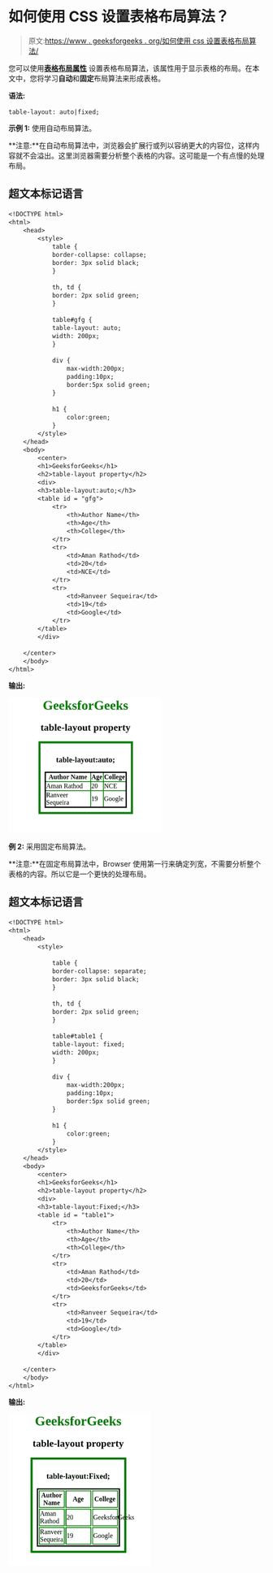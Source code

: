 # 如何使用 CSS 设置表格布局算法？

> 原文:[https://www . geeksforgeeks . org/如何使用 css 设置表格布局算法/](https://www.geeksforgeeks.org/how-to-set-the-table-layout-algorithm-using-css/)

您可以使用[**表格布局属性**](https://www.geeksforgeeks.org/css-table-layout-property/) 设置表格布局算法，该属性用于显示表格的布局。在本文中，您将学习**自动**和**固定**布局算法来形成表格。

**语法:**

```
table-layout: auto|fixed;
```

**示例 1:** 使用自动布局算法。

**注意:**在自动布局算法中，浏览器会扩展行或列以容纳更大的内容位，这样内容就不会溢出。这里浏览器需要分析整个表格的内容。这可能是一个有点慢的处理布局。

## 超文本标记语言

```
<!DOCTYPE html>
<html>
    <head>
        <style>
            table {
            border-collapse: collapse;
            border: 3px solid black;
            }

            th, td {
            border: 2px solid green;
            }

            table#gfg {
            table-layout: auto;
            width: 200px;
            }

            div {
                max-width:200px;
                padding:10px;
                border:5px solid green;
            }

            h1 {
                color:green;
            }
        </style>
    </head>
    <body>
        <center>
        <h1>GeeksforGeeks</h1>
        <h2>table-layout property</h2>
        <div>
        <h3>table-layout:auto;</h3>
        <table id = "gfg">
            <tr>
                <th>Author Name</th>
                <th>Age</th>
                <th>College</th>
            </tr>
            <tr>
                <td>Aman Rathod</td>
                <td>20</td>
                <td>NCE</td>
            </tr>
            <tr>
                <td>Ranveer Sequeira</td>
                <td>19</td>
                <td>Google</td>
            </tr>
        </table>
        </div>

    </center>
    </body>
</html>
```

**输出:**

![](img/53dc39cafae9e0be67d186615599369e.png)

**例 2:** 采用固定布局算法。

**注意:**在固定布局算法中，Browser 使用第一行来确定列宽，不需要分析整个表格的内容。所以它是一个更快的处理布局。

## 超文本标记语言

```
<!DOCTYPE html>
<html>
    <head>
        <style>

            table {
            border-collapse: separate;
            border: 3px solid black;
            }

            th, td {
            border: 2px solid green;
            }

            table#table1 {
            table-layout: fixed;
            width: 200px;
            }

            div {
                max-width:200px;
                padding:10px;
                border:5px solid green;
            }

            h1 {
                color:green;
            }
        </style>
    </head>
    <body>
        <center>
        <h1>GeeksforGeeks</h1>
        <h2>table-layout property</h2>
        <div>
        <h3>table-layout:Fixed;</h3>
        <table id = "table1">
            <tr>
                <th>Author Name</th>
                <th>Age</th>
                <th>College</th>
            </tr>
            <tr>
                <td>Aman Rathod</td>
                <td>20</td>
                <td>GeeksforGeeks</td>
            </tr>
            <tr>
                <td>Ranveer Sequeira</td>
                <td>19</td>
                <td>Google</td>
            </tr>
        </table>
        </div>

    </center>
    </body>
</html>
```

**输出:**

![](img/475b5fe8a081fcbf7a302aafdce76b8f.png)